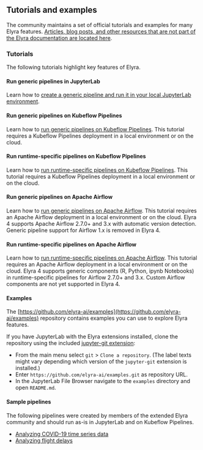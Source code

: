 <!--
{% comment %}
Copyright 2018-2025 Elyra Authors

Licensed under the Apache License, Version 2.0 (the "License");
you may not use this file except in compliance with the License.
You may obtain a copy of the License at

http://www.apache.org/licenses/LICENSE-2.0

Unless required by applicable law or agreed to in writing, software
distributed under the License is distributed on an "AS IS" BASIS,
WITHOUT WARRANTIES OR CONDITIONS OF ANY KIND, either express or implied.
See the License for the specific language governing permissions and
limitations under the License.
{% endcomment %}
-->
## Tutorials and examples

The community maintains a set of official tutorials and examples for many Elyra features. [Articles, blog posts, and other resources that are not part of the Elyra documentation are located here](published-resources.md).

### Tutorials

The following tutorials highlight key features of Elyra.

#### Run generic pipelines in JupyterLab

Learn how to [create a generic pipeline and run it in your local JupyterLab environment](https://github.com/elyra-ai/examples/tree/main/pipelines/introduction-to-generic-pipelines).

#### Run generic pipelines on Kubeflow Pipelines

Learn how to [run generic pipelines on Kubeflow Pipelines](https://github.com/elyra-ai/examples/tree/main/pipelines/run-generic-pipelines-on-kubeflow-pipelines). This tutorial requires a Kubeflow Pipelines deployment in a local environment or on the cloud.

#### Run runtime-specific pipelines on Kubeflow Pipelines

Learn how to [run runtime-specific pipelines on Kubeflow Pipelines](https://github.com/elyra-ai/examples/tree/main/pipelines/run-pipelines-on-kubeflow-pipelines). This tutorial requires a Kubeflow Pipelines deployment in a local environment or on the cloud.

#### Run generic pipelines on Apache Airflow

Learn how to [run generic pipelines on Apache Airflow](https://github.com/elyra-ai/examples/tree/main/pipelines/run-generic-pipelines-on-apache-airflow). This tutorial requires an Apache Airflow deployment in a local environment or on the cloud.
Elyra 4 supports Apache Airflow 2.7.0+ and 3.x with automatic version detection. Generic pipeline support for Airflow 1.x is removed in Elyra 4.

#### Run runtime-specific pipelines on Apache Airflow

Learn how to [run runtime-specific pipelines on Apache Airflow](https://github.com/elyra-ai/examples/tree/main/pipelines/run-pipelines-on-apache-airflow). This tutorial requires an Apache Airflow deployment in a local environment or on the cloud.
Elyra 4 supports generic components (R, Python, ipynb Notebooks) in runtime-specific pipelines for Airflow 2.7.0+ and 3.x. Custom Airflow components are not yet supported in Elyra 4.


#### Examples

The [https://github.com/elyra-ai/examples](https://github.com/elyra-ai/examples) repository contains examples you can use to explore Elyra features.

If you have JupyterLab with the Elyra extensions installed, clone the repository using the included [jupyter-git extension](https://github.com/jupyterlab/jupyterlab-git):
 - From the main menu select `git` > `Clone a repository`. (The label texts might vary depending which version of the `jupyter-git` extension is installed.)
 - Enter `https://github.com/elyra-ai/examples.git` as repository URL.
 - In the JupyterLab File Browser navigate to the `examples` directory and open `README.md`.

#### Sample pipelines

The following pipelines were created by members of the extended Elyra community and should run as-is in JupyterLab and on Kubeflow Pipelines.

- [Analyzing COVID-19 time series data](https://github.com/CODAIT/covid-notebooks)
- [Analyzing flight delays](https://github.com/CODAIT/flight-delay-notebooks)
